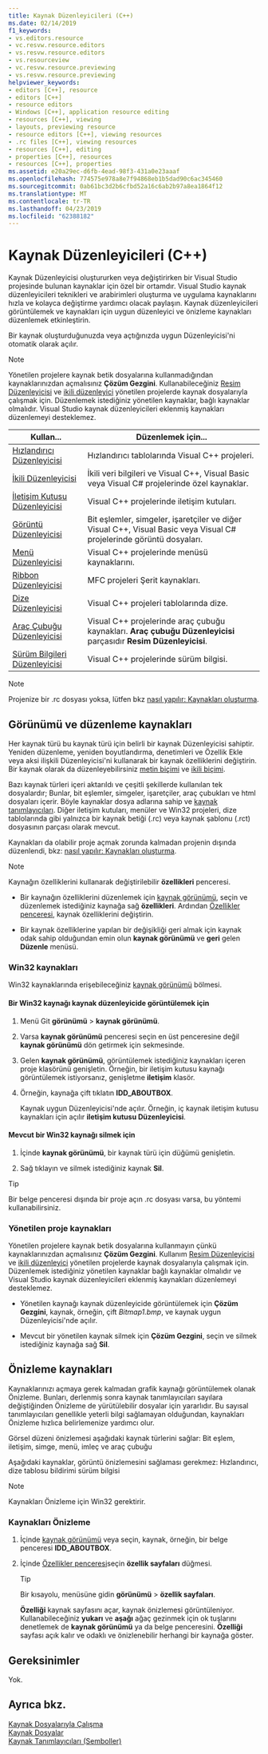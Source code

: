 ```yaml
---
title: Kaynak Düzenleyicileri (C++)
ms.date: 02/14/2019
f1_keywords:
- vs.editors.resource
- vc.resvw.resource.editors
- vs.resvw.resource.editors
- vs.resourceview
- vc.resvw.resource.previewing
- vs.resvw.resource.previewing
helpviewer_keywords:
- editors [C++], resource
- editors [C++]
- resource editors
- Windows [C++], application resource editing
- resources [C++], viewing
- layouts, previewing resource
- resource editors [C++], viewing resources
- .rc files [C++], viewing resources
- resources [C++], editing
- properties [C++], resources
- resources [C++], properties
ms.assetid: e20a29ec-d6fb-4ead-98f3-431a0e23aaaf
ms.openlocfilehash: 774575e978a8e7f94868eb1b5dad90c6ac345460
ms.sourcegitcommit: 0ab61bc3d2b6cfbd52a16c6ab2b97a8ea1864f12
ms.translationtype: MT
ms.contentlocale: tr-TR
ms.lasthandoff: 04/23/2019
ms.locfileid: "62388182"
---
```

# <a name="resource-editors-c"></a>Kaynak Düzenleyicileri (C++)

Kaynak Düzenleyicisi oluştururken veya değiştirirken bir Visual Studio projesinde bulunan kaynaklar için özel bir ortamdır. Visual Studio kaynak düzenleyicileri teknikleri ve arabirimleri oluşturma ve uygulama kaynaklarını hızla ve kolayca değiştirme yardımcı olacak paylaşın. Kaynak düzenleyicileri görüntülemek ve kaynakları için uygun düzenleyici ve önizleme kaynakları düzenlemek etkinleştirin.

Bir kaynak oluşturduğunuzda veya açtığınızda uygun Düzenleyicisi'ni otomatik olarak açılır.

> [!NOTE]
> Yönetilen projelere kaynak betik dosyalarına kullanmadığından kaynaklarınızdan açmalısınız **Çözüm Gezgini**. Kullanabileceğiniz [Resim Düzenleyicisi](../windows/image-editor-for-icons.md) ve [ikili düzenleyici](binary-editor.md) yönetilen projelerde kaynak dosyalarıyla çalışmak için. Düzenlemek istediğiniz yönetilen kaynaklar, bağlı kaynaklar olmalıdır. Visual Studio kaynak düzenleyicileri eklenmiş kaynakları düzenlemeyi desteklemez.

|Kullan...|Düzenlemek için...|
|----------------|----------------|
|[Hızlandırıcı Düzenleyicisi](../windows/accelerator-editor.md)|Hızlandırıcı tablolarında Visual C++ projeleri.|
|[İkili Düzenleyicisi](binary-editor.md)|İkili veri bilgileri ve Visual C++, Visual Basic veya Visual C# projelerinde özel kaynaklar.|
|[İletişim Kutusu Düzenleyicisi](../windows/dialog-editor.md)|Visual C++ projelerinde iletişim kutuları.|
|[Görüntü Düzenleyicisi](../windows/image-editor-for-icons.md)|Bit eşlemler, simgeler, işaretçiler ve diğer Visual C++, Visual Basic veya Visual C# projelerinde görüntü dosyaları.|
|[Menü Düzenleyicisi](../windows/menu-editor.md)|Visual C++ projelerinde menüsü kaynaklarını.|
|[Ribbon Düzenleyicisi](../mfc/ribbon-designer-mfc.md)|MFC projeleri Şerit kaynakları.|
|[Dize Düzenleyicisi](../windows/string-editor.md)|Visual C++ projeleri tablolarında dize.|
|[Araç Çubuğu Düzenleyicisi](../windows/toolbar-editor.md)|Visual C++ projelerinde araç çubuğu kaynakları. **Araç çubuğu Düzenleyicisi** parçasıdır **Resim Düzenleyicisi**.|
|[Sürüm Bilgileri Düzenleyicisi](../windows/version-information-editor.md)|Visual C++ projelerinde sürüm bilgisi.|

> [!NOTE]
> Projenize bir .rc dosyası yoksa, lütfen bkz [nasıl yapılır: Kaynakları oluşturma](../windows/how-to-create-a-resource-script-file.md).

## <a name="view-and-edit-resources"></a>Görünümü ve düzenleme kaynakları

Her kaynak türü bu kaynak türü için belirli bir kaynak Düzenleyicisi sahiptir. Yeniden düzenleme, yeniden boyutlandırma, denetimleri ve Özellik Ekle veya aksi ilişkili Düzenleyicisi'ni kullanarak bir kaynak özelliklerini değiştirin. Bir kaynak olarak da düzenleyebilirsiniz [metin biçimi](../windows/how-to-open-a-resource-script-file-in-text-format.md) ve [ikili biçimi](../windows/opening-a-resource-for-binary-editing.md).

Bazı kaynak türleri içeri aktarıldı ve çeşitli şekillerde kullanılan tek dosyalardır; Bunlar, bit eşlemler, simgeler, işaretçiler, araç çubukları ve html dosyaları içerir. Böyle kaynaklar dosya adlarına sahip ve [kaynak tanımlayıcıları](../windows/symbols-resource-identifiers.md). Diğer iletişim kutuları, menüler ve Win32 projeleri, dize tablolarında gibi yalnızca bir kaynak betiği (.rc) veya kaynak şablonu (.rct) dosyasının parçası olarak mevcut.

Kaynakları da olabilir proje açmak zorunda kalmadan projenin dışında düzenlendi, bkz: [nasıl yapılır: Kaynakları oluşturma](../windows/how-to-open-a-resource-script-file-outside-of-a-project-standalone.md).

> [!NOTE]
> Kaynağın özelliklerini kullanarak değiştirilebilir **özellikleri** penceresi.

- Bir kaynağın özelliklerini düzenlemek için [kaynak görünümü](how-to-create-a-resource-script-file.md#create-resources), seçin ve düzenlemek istediğiniz kaynağa sağ **özellikleri**.  Ardından [Özellikler penceresi](/visualstudio/ide/reference/properties-window), kaynak özelliklerini değiştirin.

- Bir kaynak özelliklerine yapılan bir değişikliği geri almak için kaynak odak sahip olduğundan emin olun **kaynak görünümü** ve **geri** gelen **Düzenle** menüsü.

### <a name="win32-resources"></a>Win32 kaynakları

Win32 kaynaklarında erişebileceğiniz [kaynak görünümü](how-to-create-a-resource-script-file.md#create-resources) bölmesi.

#### <a name="to-view-a-win32-resource-in-a-resource-editor"></a>Bir Win32 kaynağı kaynak düzenleyicide görüntülemek için

1. Menü Git **görünümü** > **kaynak görünümü**.

1. Varsa **kaynak görünümü** penceresi seçin en üst penceresine değil **kaynak görünümü** dön getirmek için sekmesinde.

1. Gelen **kaynak görünümü**, görüntülemek istediğiniz kaynakları içeren proje klasörünü genişletin. Örneğin, bir iletişim kutusu kaynağı görüntülemek istiyorsanız, genişletme **iletişim** klasör.

1. Örneğin, kaynağa çift tıklatın **IDD_ABOUTBOX**.

   Kaynak uygun Düzenleyicisi'nde açılır. Örneğin, iç kaynak iletişim kutusu kaynakları için açılır **iletişim kutusu Düzenleyicisi**.

#### <a name="to-delete-an-existing-win32-resource"></a>Mevcut bir Win32 kaynağı silmek için

1. İçinde **kaynak görünümü**, bir kaynak türü için düğümü genişletin.

1. Sağ tıklayın ve silmek istediğiniz kaynak **Sil**.

> [!TIP]
> Bir belge penceresi dışında bir proje açın .rc dosyası varsa, bu yöntemi kullanabilirsiniz.

### <a name="managed-project-resources"></a>Yönetilen proje kaynakları

Yönetilen projelere kaynak betik dosyalarına kullanmayın çünkü kaynaklarınızdan açmalısınız **Çözüm Gezgini**. Kullanım [Resim Düzenleyicisi](../windows/image-editor-for-icons.md) ve [ikili düzenleyici](binary-editor.md) yönetilen projelerde kaynak dosyalarıyla çalışmak için. Düzenlemek istediğiniz yönetilen kaynaklar bağlı kaynaklar olmalıdır ve Visual Studio kaynak düzenleyicileri eklenmiş kaynakları düzenlemeyi desteklemez.

- Yönetilen kaynağı kaynak düzenleyicide görüntülemek için **Çözüm Gezgini**, kaynak, örneğin, çift *Bitmap1.bmp*, ve kaynak uygun Düzenleyicisi'nde açılır.

- Mevcut bir yönetilen kaynak silmek için **Çözüm Gezgini**, seçin ve silmek istediğiniz kaynağa sağ **Sil**.

## <a name="preview-resources"></a>Önizleme kaynakları

Kaynaklarınızı açmaya gerek kalmadan grafik kaynağı görüntülemek olanak Önizleme. Bunları, derlenmiş sonra kaynak tanımlayıcıları sayılara değiştiğinden Önizleme de yürütülebilir dosyalar için yararlıdır. Bu sayısal tanımlayıcıları genellikle yeterli bilgi sağlamayan olduğundan, kaynakları Önizleme hızlıca belirlemenize yardımcı olur.

Görsel düzeni önizlemesi aşağıdaki kaynak türlerini sağlar: Bit eşlem, iletişim, simge, menü, imleç ve araç çubuğu

Aşağıdaki kaynaklar, görüntü önizlemesini sağlaması gerekmez: Hızlandırıcı, dize tablosu bildirimi sürüm bilgisi

> [!NOTE]
> Kaynakları Önizleme için Win32 gerektirir.

### <a name="to-preview-resources"></a>Kaynakları Önizleme

1. İçinde [kaynak görünümü](how-to-create-a-resource-script-file.md#create-resources) veya seçin, kaynak, örneğin, bir belge penceresi **IDD_ABOUTBOX**.

1. İçinde [Özellikler penceresi](/visualstudio/ide/reference/properties-window)seçin **özellik sayfaları** düğmesi.

   > [!TIP]
   > Bir kısayolu, menüsüne gidin **görünümü** > **özellik sayfaları**.

   **Özelliği** kaynak sayfasını açar, kaynak önizlemesi görüntüleniyor. Kullanabileceğiniz **yukarı** ve **aşağı** ağaç gezinmek için ok tuşlarını denetlemek de **kaynak görünümü** ya da belge penceresini. **Özelliği** sayfası açık kalır ve odaklı ve önizlenebilir herhangi bir kaynağa göster.

## <a name="requirements"></a>Gereksinimler

Yok.

## <a name="see-also"></a>Ayrıca bkz.

[Kaynak Dosyalarıyla Çalışma](../windows/working-with-resource-files.md)<br/>
[Kaynak Dosyalar](../windows/resource-files-visual-studio.md)<br/>
[Kaynak Tanımlayıcıları (Semboller)](../windows/symbols-resource-identifiers.md)<br/>
